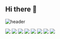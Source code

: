 ## Hi there 👋

<!--
**yj08-80/yj08-80** is a ✨ _special_ ✨ repository because its `README.md` (this file) appears on your GitHub profile.

Here are some ideas to get you started:

- 🔭 I’m currently working on ...
- 🌱 I’m currently learning ...
- 👯 I’m looking to collaborate on ...
- 🤔 I’m looking for help with ...
- 💬 Ask me about ...
- 📫 How to reach me: ...
- 😄 Pronouns: ...
- ⚡ Fun fact: ...
-->
![header](https://capsule-render.vercel.app/api?type=waving&color=auto&height=300&section=header&text=JEONGYUJIN's%20GITHUB&fontSize=90)


<img src="https//img.shields.io/badge/HTML5-E34F26?style=flat-square&logo=html5&logoColor=white"/>
<img src="https//img.shields.io/badge/CSS3-1572B6?style=flat-square&logo=html5&logoColor=white"/>
<img src="https//img.shields.io/badge/JavaScript-F7DF1E?style=flat-square&logo=html5&logoColor=white"/>
<img src="https//img.shields.io/badge/=React-61DAFB?style=flat-square&logo=html5&logoColor=white"/>
<img src="https//img.shields.io/badge/=Java-007396?style=flat-square&logo=html5&logoColor=white"/>
<img src="https//img.shields.io/badge/=Spring-6DB33F?style=flat-square&logo=html5&logoColor=white"/>
<img src="https//img.shields.io/badge/=VisualStudioCode-007ACC?style=flat-square&logo=html5&logoColor=white"/>
<img src="https//img.shields.io/badge/=IntelliJ-000000?style=flat-square&logo=html5&logoColor=white"/>


